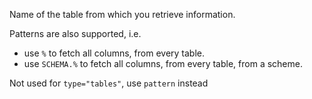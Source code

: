 Name of the table from which you retrieve information. 

Patterns are also supported, i.e.

- use `%` to fetch all columns, from every table.
- use `SCHEMA.%` to fetch all columns, from every table, from a scheme. 

Not used for `type="tables"`, use `pattern` instead
